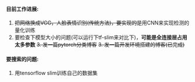 #### 目前工作进展: 
1. ~~把网络换成VGG，人脸表情识别(传统方法)，要实现的是~~用CNN来实现检测的量化训练
2. 要检查下模型大小的问题(可以运行下tf-slim来对比下)，**可能是全连接层占用太多参数**
~~3. 发一篇pytorch分类博客~~
~~3. 发一篇开发环境搭建的博客(已完成)~~

#### 要搜索的问题:
1. 用tensorflow slim训练自己的数据集
